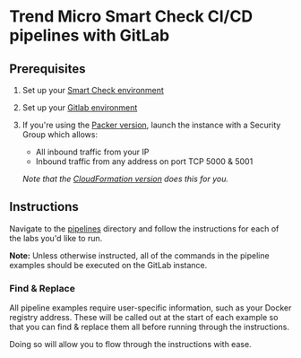 # Trend Micro Smart Check CI/CD pipelines with GitLab
## Prerequisites

1. Set up your [Smart Check environment](https://github.com/OzNetNerd/Smart-Check-Demo)

2. Set up your [Gitlab environment](https://github.com/OzNetNerd/Packer-Gitlab)

3. If you're using the [Packer version](https://github.com/OzNetNerd/Packer-Gitlab/tree/master/Packer), launch the instance with a Security Group which allows:
		
	* All inbound traffic from your IP
	* Inbound traffic from any address on port TCP 5000 & 5001

	_Note that the [CloudFormation version](https://github.com/OzNetNerd/Packer-Gitlab/tree/master/CloudFormation) does this for you._ 

## Instructions

Navigate to the [pipelines](https://github.com/OzNetNerd/Smart-Check-Pipeline-GitLab/tree/master/pipelines/) directory and follow the instructions for each of the labs you'd like to run.

**Note:** Unless otherwise instructed, all of the commands in the pipeline examples should be executed on the GitLab instance.

### Find & Replace

All pipeline examples require user-specific information, such as your Docker registry address. These will be called out at the start of each example so that you can find & replace them all before running through the instructions.

Doing so will allow you to flow through the instructions with ease.